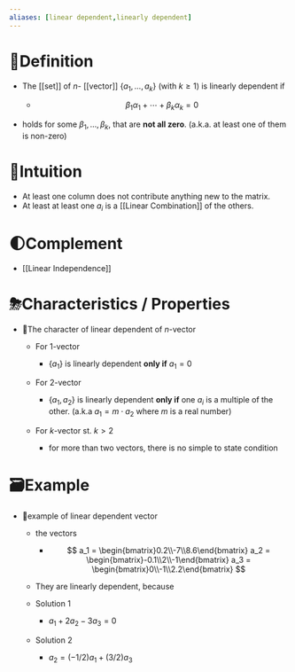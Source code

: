 ```yaml
---
aliases: [linear dependent,linearly dependent]
---
```


# 📝Definition
- The [[set]] of $n$- [[vector]] $\{a_1, ..., a_k\}$ (with $k\geq1$) is linearly dependent if
    - $$
      \beta_1\alpha_1+\cdots+\beta_k\alpha_k=0
      $$
    
- holds for some $\beta_1,... ,\beta_k$, that are **not all zero**. (a.k.a. at least one of them is non-zero)

# 🧠Intuition
- At least one column does not contribute anything new to the matrix.
- At least at least one $a_i$ is a [[Linear Combination]] of the others.

# 🌓Complement
- [[Linear Independence]]

# ⛈Characteristics / Properties
- 📌The character of linear dependent of $n$-vector
    - For $1$-vector
        - $\{a_1\}$ is linearly dependent **only if** $a_1 = 0$
        
    - For $2$-vector
        - $\{a_1,a_2\}$ is linearly dependent **only if** one $a_i$ is a multiple of the other. (a.k.a $a_1=m\cdot a_2$ where $m$ is a real number)
        
    - For $k$-vector st. $k>2$
        - for more than two vectors, there is no simple to state condition
        
# 🗃Example
- 📌example of linear dependent vector
    - the vectors
        - $$
          a_1 = \begin{bmatrix}0.2\\-7\\8.6\end{bmatrix}
          a_2 = \begin{bmatrix}-0.1\\2\\-1\end{bmatrix}
          a_3 = \begin{bmatrix}0\\-1\\2.2\end{bmatrix}
          $$
        
    - They are linearly dependent, because
    - Solution 1
        - $a_1 + 2a_2 - 3a_3 = 0$
        
    - Solution 2
        - $a_2 = (-1/2)a_1 + (3/2)a_3$
        